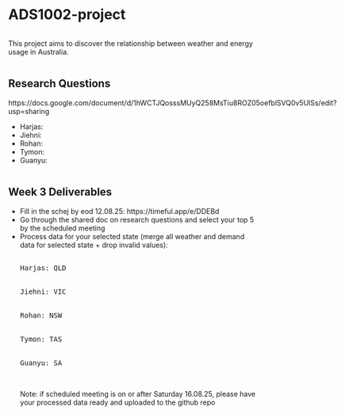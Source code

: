 # ADS1002-project
<div style="display: flex; justify-content: space-between; align-items: center;">
  <div>
    <p>This project aims to discover the relationship between weather and energy usage in Australia.</p>
  </div>
</div>

<div style="display: flex; justify-content: space-between; align-items: center;">
  <div>
    <h2>Research Questions</h2> https://docs.google.com/document/d/1hWCTJQosssMUyQ258MsTiu8ROZ05oefblSVQ0v5UlSs/edit?usp=sharing
    <ul>
      <li>Harjas: </li>
      <li>Jiehni: </li>
      <li>Rohan: </li>
      <li>Tymon: </li>
      <li>Guanyu: </li>
    </ul>
  </div>
</div>

<div style="display: flex; justify-content: space-between; align-items: center;">
  <div>
    <h2>Week 3 Deliverables</h2>
    <ul>
      <li>Fill in the schej by eod 12.08.25: https://timeful.app/e/DDEBd</li>
      <li>Go through the shared doc on research questions and select your top 5 by the scheduled meeting</li>
      <li>Process data for your selected state (merge all weather and demand data for selected state + drop invalid values):</li>
      <pre>
        <li>Harjas: QLD</li>
        <li>Jiehni: VIC</li>
        <li>Rohan: NSW</li>
        <li>Tymon: TAS</li>
        <li>Guanyu: SA</li>
      </pre>
      <p>Note: if scheduled meeting is on or after Saturday 16.08.25, please have your processed data ready and uploaded to the github repo</p>
    </ul>
  </div>
</div>

